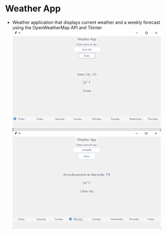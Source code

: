 # Weather App
- Weather application that displays current weather and a weekly forecast using the OpenWeatherMap API and Tkinter
![](https://github.com/ra397/weather/blob/main/weatherappgui0.png)
![](https://github.com/ra397/weather/blob/main/weatherappgui1.png)
